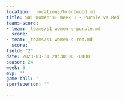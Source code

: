 ```yaml
---
location: _locations/brentwood.md
title: S01 Women's+ Week 1 - Purple vs Red
teams-score:
- team: _teams/s1-women-s-purple.md
  score: 
- team: _teams/s1-women-s-red.md
  score: 
field: "2"
date: 2023-03-31 20:30:00 -0400
season: 24
week: 5
mvp: ''
game-ball: ''
sportsperson: ''

---
```

